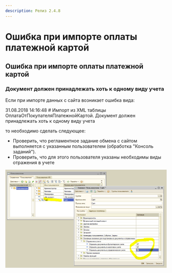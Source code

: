 ```yaml
---
description: Релиз 2.4.8
---
```


# Ошибка при импорте оплаты платежной картой

## Ошибка при импорте оплаты платежной картой

### Документ должен принадлежать хоть к одному виду учета

Если при импорте данных с сайта возникает ошибка вида:

31.08.2018 14:16:48 \# Импорт из XML таблицы ОплатаОтПокупателяПлатежнойКартой. Документ должен принадлежать хоть к одному виду учета

то необходимо сделать следующее:

* Проверить, что регламентное задание обмена с сайтом выполняется с указанным пользователем \(обработка "Консоль заданий"\).
* Проверить, что для этого пользователя указаны необходимы виды отражения в учете

![](../.gitbook/assets/image%20%28174%29.png)

